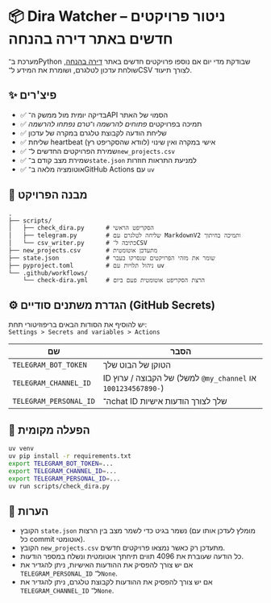 
# 📦 Dira Watcher – ניטור פרויקטים חדשים באתר דירה בהנחה

מערכת ב־Python שבודקת מדי יום אם נוספו פרויקטים חדשים באתר [דירה בהנחה](https://www.dira.moch.gov.il/ProjectsList), שולחת עדכון לטלגרם, ושומרת את המידע ל־CSV לצורך תיעוד.

## ✨ פיצ'רים

- ✅ בדיקה יומית מול ממשק ה־API הסמוי של האתר
- ✅ תמיכה בפרויקטים *פתוחים להרשמה* ו־*טרם נפתחו להרשמה*
- ✅ שליחת הודעה לקבוצת טלגרם במקרה של עדכון
- ✅ שליחת heartbeat אישי במקרה ואין שינוי (לוודא שהסקריפט רץ)
- ✅ שמירת הפרויקטים החדשים ל־`new_projects.csv`
- ✅ שמירת מצב קודם ב־`state.json` למניעת התראות חוזרות
- ✅ אוטומציה מלאה ב־GitHub Actions עם `uv`

## 📁 מבנה הפרויקט

```
.
├── scripts/
│   ├── check_dira.py      # הסקריפט הראשי
│   ├── telegram.py        # שליחה לטלגרם עם MarkdownV2 ותמיכה בחיתוך
│   └── csv_writer.py      # כתיבה ל־CSV
├── new_projects.csv       # מתעדכן אוטומטית
├── state.json             # שומר את מזהי הפרויקטים שנסרקו בעבר
├── pyproject.toml         # ניהול תלויות עם uv
└── .github/workflows/
    └── check-dira.yml     # הרצת הסקריפט אוטומטית פעם ביום
```

## ⚙️ הגדרת משתנים סודיים (GitHub Secrets)

יש להוסיף את הסודות הבאים בריפוזיטורי תחת:  
`Settings > Secrets and variables > Actions`

| שם                  | הסבר |
|----------------------|------|
| `TELEGRAM_BOT_TOKEN` | הטוקן של הבוט שלך |
| `TELEGRAM_CHANNEL_ID` | ID של הקבוצה / ערוץ (למשל `@my_channel` או `-1001234567890`) |
| `TELEGRAM_PERSONAL_ID` | ה־chat ID שלך לצורך הודעות אישיות |

## 🚀 הפעלה מקומית

```bash
uv venv
uv pip install -r requirements.txt
export TELEGRAM_BOT_TOKEN=...
export TELEGRAM_CHANNEL_ID=...
export TELEGRAM_PERSONAL_ID=...
uv run scripts/check_dira.py
```

## 🧠 הערות

- הקובץ `state.json` נשמר בגיט כדי לשמר מצב בין הרצות (מומלץ לעדכן אותו עם כל commit אוטומטי).
- הקובץ `new_projects.csv` מתעדכן רק כאשר נמצאו פרויקטים חדשים.
- כל הודעה שעוברת את 4096 תווים תיחתך אוטומטית ונשלח במספר הודעות.
- אם יש צורך להפסיק את ההודעות האישיות, ניתן להגדיר את `TELEGRAM_PERSONAL_ID` ל־`None`.
- אם יש צורך להפסיק את ההודעות לקבוצת טלגרם, ניתן להגדיר את `TELEGRAM_CHANNEL_ID` ל־`None`.

